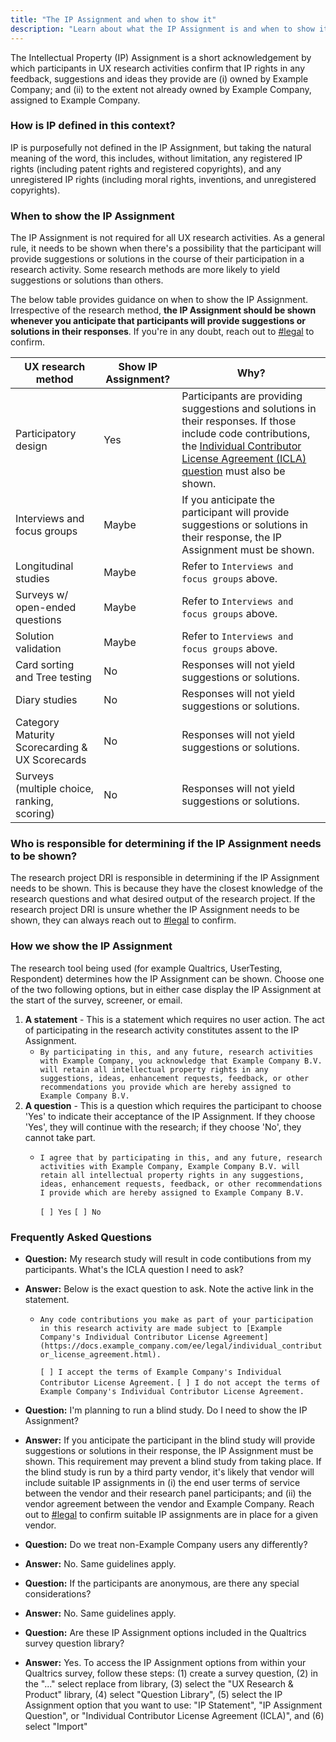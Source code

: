 ```yaml
---
title: "The IP Assignment and when to show it"
description: "Learn about what the IP Assignment is and when to show it to research participants."
---
```


The Intellectual Property (IP) Assignment is a short acknowledgement by which participants in UX research activities confirm that IP rights in any feedback, suggestions and ideas they provide are (i) owned by Example Company; and (ii) to the extent not already owned by Example Company, assigned to Example Company.

### How is IP defined in this context?

IP is purposefully not defined in the IP Assignment, but taking the natural meaning of the word, this includes, without limitation, any registered IP rights (including patent rights and registered copyrights), and any unregistered IP rights (including moral rights, inventions, and unregistered copyrights).

### When to show the IP Assignment

The IP Assignment is not required for all UX research activities. As a general rule, it needs to be shown when there's a possibility that the participant will provide suggestions or solutions in the course of their participation in a research activity.  Some research methods are more likely to yield suggestions or solutions than others.

The below table provides guidance on when to show the IP Assignment. Irrespective of the research method, **the IP Assignment should be shown whenever you anticipate that participants will provide suggestions or solutions in their responses**. If you're in any doubt, reach out to [#legal](https://app.slack.com/client/T02592416/C78E74A6L) to confirm.

| UX research method                             | Show IP Assignment? | Why?                                                                                                                            |
|------------------------------------------------|---------------------|---------------------------------------------------------------------------------------------------------------------------------|
| Participatory design                           | Yes                 | Participants are providing suggestions and solutions in their responses. If those include code contributions, the [Individual Contributor License Agreement (ICLA) question](/handbook/product/ux/ux-research-coordination/IP-Assignment/index.html#frequently-asked-questions) must also be shown. |
| Interviews and focus groups                    | Maybe               | If you anticipate the participant will provide suggestions or solutions in their response, the IP Assignment must be shown.     |
| Longitudinal studies                           | Maybe               | Refer to `Interviews and focus groups` above.                                                                                     |
| Surveys w/ open-ended questions                | Maybe               | Refer to `Interviews and focus groups` above.                                                                                     |
| Solution validation                            | Maybe                  | Refer to `Interviews and focus groups` above.                                                                                |
| Card sorting and Tree testing                  | No                  | Responses will not yield suggestions or solutions.                                                                              |
| Diary studies                                  | No                  | Responses will not yield suggestions or solutions.                                                                              |
| Category Maturity Scorecarding & UX Scorecards | No                  | Responses will not yield suggestions or solutions.                                                                              |
| Surveys (multiple choice, ranking, scoring)    | No                  | Responses will not yield suggestions or solutions.                                                                              |

### Who is responsible for determining if the IP Assignment needs to be shown?

The research project DRI is responsible in determining if the IP Assignment needs to be shown.  This is because they have the closest knowledge of the research questions and what desired output of the research project. If the research project DRI is unsure whether the IP Assignment needs to be shown, they can always reach out to [#legal](https://app.slack.com/client/T02592416/C78E74A6L) to confirm.

### How we show the IP Assignment

The research tool being used (for example Qualtrics, UserTesting, Respondent) determines how the IP Assignment can be shown.  Choose one of the two following options, but in either case display the IP Assignment at the start of the survey, screener, or email.

1. **A statement** - This is a statement which requires no user action.  The act of participating in the research activity constitutes assent to the IP Assignment.
     - `By participating in this, and any future, research activities with Example Company, you acknowledge that Example Company B.V. will retain all intellectual property rights in any suggestions, ideas, enhancement requests, feedback, or other recommendations you provide which are hereby assigned to Example Company B.V.`
1. **A question** - This is a question which requires the participant to choose 'Yes' to indicate their acceptance of the IP Assignment.  If they choose 'Yes', they will continue with the research; if they choose 'No', they cannot take part.
     - `I agree that by participating in this, and any future, research activities with Example Company, Example Company B.V. will retain all intellectual property rights in any suggestions, ideas, enhancement requests, feedback, or other recommendations I provide which are hereby assigned to Example Company B.V.`

       `[ ] Yes`
       `[ ] No`

### Frequently Asked Questions

- **Question:** My research study will result in code contibutions from my participants.  What's the ICLA question I need to ask?
- **Answer:** Below is the exact question to ask.  Note the active link in the statement.

  - `Any code contributions you make as part of your participation in this research activity are made subject to [Example Company's Individual Contributor License Agreement](https://docs.example_company.com/ee/legal/individual_contributor_license_agreement.html).`

       `[ ] I accept the terms of Example Company's Individual Contributor License Agreement.`
       `[ ] I do not accept the terms of Example Company's Individual Contributor License Agreement.`

- **Question:** I'm planning to run a blind study.  Do I need to show the IP Assignment?
- **Answer:** If you anticipate the participant in the blind study will provide suggestions or solutions in their response, the IP Assignment must be shown. This requirement may prevent a blind study from taking place. If the blind study is run by a third party vendor, it's likely that vendor will include suitable IP assignments in (i) the end user terms of service between the vendor and their research panel participants; and (ii) the vendor agreement between the vendor and Example Company.  Reach out to [#legal](https://app.slack.com/client/T02592416/C78E74A6L) to confirm suitable IP assignments are in place for a given vendor.

- **Question:** Do we treat non-Example Company users any differently?
- **Answer:** No.  Same guidelines apply.

- **Question:** If the participants are anonymous, are there any special considerations?
- **Answer:** No.  Same guidelines apply.

- **Question:** Are these IP Assignment options included in the Qualtrics survey question library?
- **Answer:** Yes. To access the IP Assignment options from within your Qualtrics survey, follow these steps: (1) create a survey question, (2) in the "..." select replace from library, (3) select the "UX Research & Product" library, (4) select "Question Library", (5) select the IP Assignment option that you want to use:  "IP Statement", "IP Assignment Question", or "Individual Contributor License Agreement (ICLA)", and (6) select "Import"
